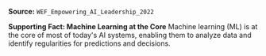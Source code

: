 **Source:** `WEF_Empowering_AI_Leadership_2022`

**Supporting Fact: Machine Learning at the Core**
Machine learning (ML) is at the core of most of today's AI systems, enabling them to analyze data and identify regularities for predictions and decisions.
